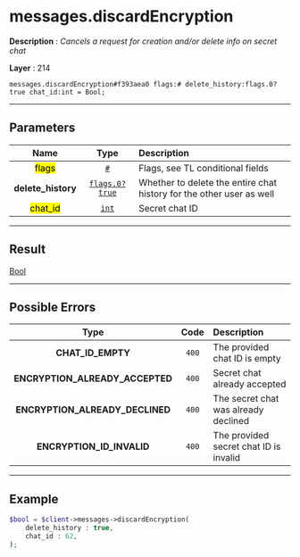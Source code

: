 # messages.discardEncryption

**Description** : *Cancels a request for creation and/or delete info on secret chat*

**Layer** : 214

```tl
messages.discardEncryption#f393aea0 flags:# delete_history:flags.0?true chat_id:int = Bool;
```

---

## Parameters

| Name | Type | Description |
| :---: | :---: | :--- |
| <mark>flags</mark> | [`#`](type/#) | Flags, see TL conditional fields |
| **delete_history** | [`flags.0?true`](type/true) | Whether to delete the entire chat history for the other user as well |
| <mark>chat_id</mark> | [`int`](type/int) | Secret chat ID |

---

## Result

[Bool](type/Bool)

---

## Possible Errors

| Type | Code | Description |
| :---: | :---: | :--- |
| **CHAT_ID_EMPTY** | `400` | The provided chat ID is empty |
| **ENCRYPTION_ALREADY_ACCEPTED** | `400` | Secret chat already accepted |
| **ENCRYPTION_ALREADY_DECLINED** | `400` | The secret chat was already declined |
| **ENCRYPTION_ID_INVALID** | `400` | The provided secret chat ID is invalid |

---

## Example

```php
$bool = $client->messages->discardEncryption(
	delete_history : true,
	chat_id : 62,
);
```